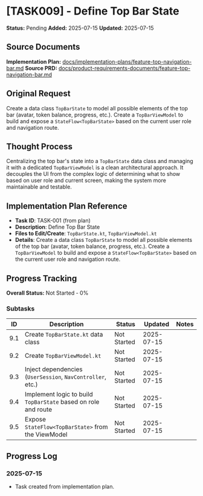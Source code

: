 # [TASK009] - Define Top Bar State

**Status:** Pending
**Added:** 2025-07-15
**Updated:** 2025-07-15

## Source Documents
**Implementation Plan:** [docs/implementation-plans/feature-top-navigation-bar.md](docs/implementation-plans/feature-top-navigation-bar.md)
**Source PRD:** [docs/product-requirements-documents/feature-top-navigation-bar.md](docs/product-requirements-documents/feature-top-navigation-bar.md)

## Original Request
Create a data class `TopBarState` to model all possible elements of the top bar (avatar, token balance, progress, etc.). Create a `TopBarViewModel` to build and expose a `StateFlow<TopBarState>` based on the current user role and navigation route.

## Thought Process
Centralizing the top bar's state into a `TopBarState` data class and managing it with a dedicated `TopBarViewModel` is a clean architectural approach. It decouples the UI from the complex logic of determining what to show based on user role and current screen, making the system more maintainable and testable.

## Implementation Plan Reference
- **Task ID**: TASK-001 (from plan)
- **Description**: Define Top Bar State
- **Files to Edit/Create**: `TopBarState.kt`, `TopBarViewModel.kt`
- **Details**: Create a data class `TopBarState` to model all possible elements of the top bar (avatar, token balance, progress, etc.). Create a `TopBarViewModel` to build and expose a `StateFlow<TopBarState>` based on the current user role and navigation route.

## Progress Tracking

**Overall Status:** Not Started - 0%

### Subtasks
| ID | Description | Status | Updated | Notes |
|----|-------------|--------|---------|-------|
| 9.1 | Create `TopBarState.kt` data class | Not Started | 2025-07-15 | |
| 9.2 | Create `TopBarViewModel.kt` | Not Started | 2025-07-15 | |
| 9.3 | Inject dependencies (`UserSession`, `NavController`, etc.) | Not Started | 2025-07-15 | |
| 9.4 | Implement logic to build `TopBarState` based on role and route | Not Started | 2025-07-15 | |
| 9.5 | Expose `StateFlow<TopBarState>` from the ViewModel | Not Started | 2025-07-15 | |

## Progress Log
### 2025-07-15
- Task created from implementation plan.
